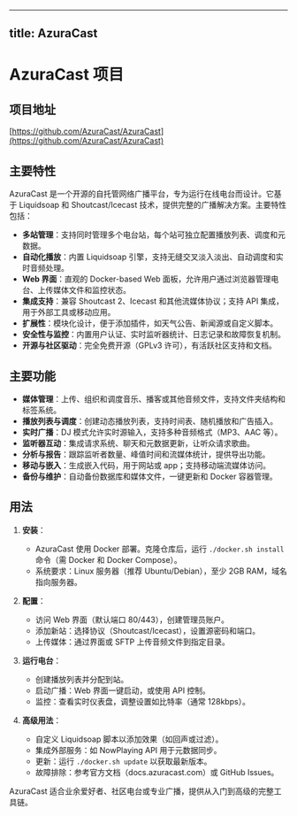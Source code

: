 
---
title: AzuraCast
---

# AzuraCast 项目

## 项目地址
[https://github.com/AzuraCast/AzuraCast](https://github.com/AzuraCast/AzuraCast)

## 主要特性
AzuraCast 是一个开源的自托管网络广播平台，专为运行在线电台而设计。它基于 Liquidsoap 和 Shoutcast/Icecast 技术，提供完整的广播解决方案。主要特性包括：
- **多站管理**：支持同时管理多个电台站，每个站可独立配置播放列表、调度和元数据。
- **自动化播放**：内置 Liquidsoap 引擎，支持无缝交叉淡入淡出、自动调度和实时音频处理。
- **Web 界面**：直观的 Docker-based Web 面板，允许用户通过浏览器管理电台、上传媒体文件和监控状态。
- **集成支持**：兼容 Shoutcast 2、Icecast 和其他流媒体协议；支持 API 集成，用于外部工具或移动应用。
- **扩展性**：模块化设计，便于添加插件，如天气公告、新闻源或自定义脚本。
- **安全性与监控**：内置用户认证、实时监听器统计、日志记录和故障恢复机制。
- **开源与社区驱动**：完全免费开源（GPLv3 许可），有活跃社区支持和文档。

## 主要功能
- **媒体管理**：上传、组织和调度音乐、播客或其他音频文件，支持文件夹结构和标签系统。
- **播放列表与调度**：创建动态播放列表，支持时间表、随机播放和广告插入。
- **实时广播**：DJ 模式允许实时源输入，支持多种音频格式（MP3、AAC 等）。
- **监听器互动**：集成请求系统、聊天和元数据更新，让听众请求歌曲。
- **分析与报告**：跟踪监听者数量、峰值时间和流媒体统计，提供导出功能。
- **移动与嵌入**：生成嵌入代码，用于网站或 app；支持移动端流媒体访问。
- **备份与维护**：自动备份数据库和媒体文件，一键更新和 Docker 容器管理。

## 用法
1. **安装**：
   - AzuraCast 使用 Docker 部署。克隆仓库后，运行 `./docker.sh install` 命令（需 Docker 和 Docker Compose）。
   - 系统要求：Linux 服务器（推荐 Ubuntu/Debian），至少 2GB RAM，域名指向服务器。

2. **配置**：
   - 访问 Web 界面（默认端口 80/443），创建管理员账户。
   - 添加新站：选择协议（Shoutcast/Icecast），设置源密码和端口。
   - 上传媒体：通过界面或 SFTP 上传音频文件到指定目录。

3. **运行电台**：
   - 创建播放列表并分配到站。
   - 启动广播：Web 界面一键启动，或使用 API 控制。
   - 监控：查看实时仪表盘，调整设置如比特率（通常 128kbps）。

4. **高级用法**：
   - 自定义 Liquidsoap 脚本以添加效果（如回声或过滤）。
   - 集成外部服务：如 NowPlaying API 用于元数据同步。
   - 更新：运行 `./docker.sh update` 以获取最新版本。
   - 故障排除：参考官方文档（docs.azuracast.com）或 GitHub Issues。

AzuraCast 适合业余爱好者、社区电台或专业广播，提供从入门到高级的完整工具链。